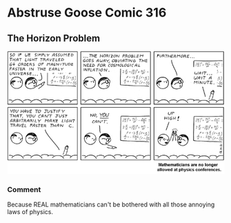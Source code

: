 # Abstruse Goose Comic 316
## The Horizon Problem

![image](comics/math_1_physics_0.png)
### Comment
Because REAL mathematicians can't be bothered with all those annoying laws of physics.
